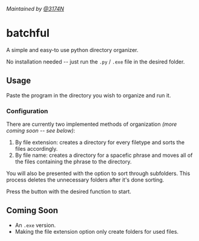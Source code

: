 *Maintained by [@3174N](https://github.com/3174N)*
# batchful
A simple and easy-to use python directory organizer. 

No installation needed -- just run the `.py` / `.exe` file in the desired folder.

## Usage
Paste the program in the directory you wish to organize and run it.

### Configuration
There are currently two implemented methods of organization *(more coming soon -- see below)*: 
1. By file extension: creates a directory for every filetype and sorts the files accordingly. 
2. By file name: creates a directory for a spacefic phrase and moves all of the files containing the phrase to the directory.

You will also be presented with the option to sort through subfolders.
This process deletes the unnecessary folders after it's done sorting.

Press the button with the desired function to start.

## Coming Soon
- An `.exe` version.
- Making the file extension option only create folders for used files.
